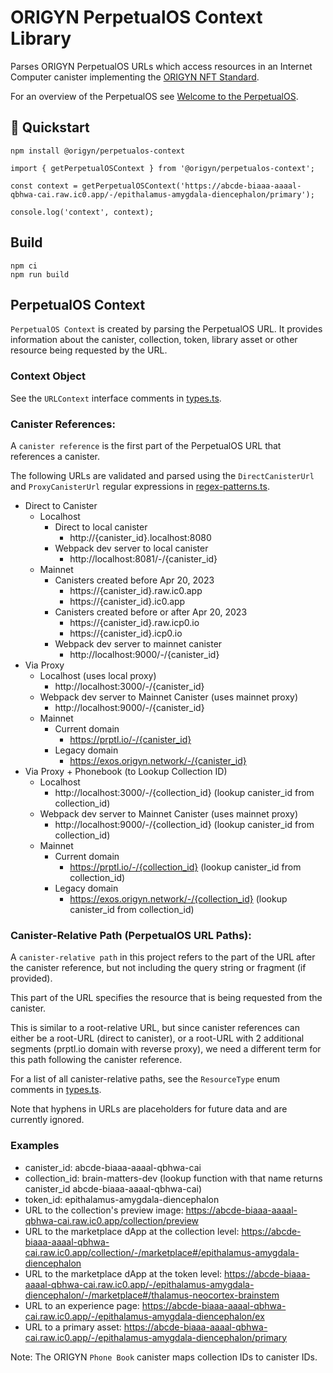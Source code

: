 # ORIGYN PerpetualOS Context Library

Parses ORIGYN PerpetualOS URLs which access resources in an Internet Computer canister implementing the [ORIGYN NFT Standard](https://github.com/ORIGYN-SA/origyn_nft/blob/main/docs/specification.md).

For an overview of the PerpetualOS see [Welcome to the PerpetualOS](https://medium.com/@ORIGYN-Foundation/welcome-to-the-perpetualos-188d1d195784).

## 🏁 Quickstart

```
npm install @origyn/perpetualos-context
```

```
import { getPerpetualOSContext } from '@origyn/perpetualos-context';

const context = getPerpetualOSContext('https://abcde-biaaa-aaaal-qbhwa-cai.raw.ic0.app/-/epithalamus-amygdala-diencephalon/primary');

console.log('context', context);
```

## Build

```
npm ci
npm run build
```

## PerpetualOS Context

`PerpetualOS Context` is created by parsing the PerpetualOS URL. It provides information
about the canister, collection, token, library asset or other resource being requested by the URL.

### Context Object

See the `URLContext` interface comments in [types.ts](src/types.ts).

### Canister References:

A `canister reference` is the first part of the PerpetualOS URL that references a canister.

The following URLs are validated and parsed using the `DirectCanisterUrl` and `ProxyCanisterUrl`
regular expressions in [regex-patterns.ts](src/regex-patterns.ts).

- Direct to Canister
  - Localhost
    - Direct to local canister
      - http://{canister_id}.localhost:8080
    - Webpack dev server to local canister
      - http://localhost:8081/-/{canister_id}
  - Mainnet
    - Canisters created before Apr 20, 2023
      - https://{canister_id}.raw.ic0.app
      - https://{canister_id}.ic0.app
    - Canisters created before or after Apr 20, 2023
      - https://{canister_id}.raw.icp0.io
      - https://{canister_id}.icp0.io
    - Webpack dev server to mainnet canister
      - http://localhost:9000/-/{canister_id}
- Via Proxy
  - Localhost (uses local proxy)
    - http://localhost:3000/-/{canister_id}
  - Webpack dev server to Mainnet Canister (uses mainnet proxy)
    - http://localhost:9000/-/{canister_id}
  - Mainnet
    - Current domain
      - https://prptl.io/-/{canister_id}
    - Legacy domain
      - https://exos.origyn.network/-/{canister_id}
- Via Proxy + Phonebook (to Lookup Collection ID)
  - Localhost
    - http://localhost:3000/-/{collection_id} (lookup canister_id from collection_id)
  - Webpack dev server to Mainnet Canister (uses mainnet proxy)
    - http://localhost:9000/-/{collection_id} (lookup canister_id from collection_id)
  - Mainnet
    - Current domain
      - https://prptl.io/-/{collection_id} (lookup canister_id from collection_id)
    - Legacy domain
      - https://exos.origyn.network/-/{collection_id} (lookup canister_id from collection_id)

### Canister-Relative Path (PerpetualOS URL Paths):

A `canister-relative path` in this project refers to the part of the URL after the canister reference,
but not including the query string or fragment (if provided).

This part of the URL specifies the resource that is being requested from the canister.

This is similar to a root-relative URL, but since canister references can either be a root-URL (direct to canister),
or a root-URL with 2 additional segments (prptl.io domain with reverse proxy), we need a different term for
this path following the canister reference.

For a list of all canister-relative paths, see the `ResourceType` enum comments in [types.ts](src/types.ts).

Note that hyphens in URLs are placeholders for future data and are currently ignored.

### Examples

- canister_id: abcde-biaaa-aaaal-qbhwa-cai
- collection_id: brain-matters-dev (lookup function with that name returns canister_id abcde-biaaa-aaaal-qbhwa-cai)
- token_id: epithalamus-amygdala-diencephalon
- URL to the collection's preview image: https://abcde-biaaa-aaaal-qbhwa-cai.raw.ic0.app/collection/preview
- URL to the marketplace dApp at the collection level: https://abcde-biaaa-aaaal-qbhwa-cai.raw.ic0.app/collection/-/marketplace#/epithalamus-amygdala-diencephalon
- URL to the marketplace dApp at the token level: https://abcde-biaaa-aaaal-qbhwa-cai.raw.ic0.app/-/epithalamus-amygdala-diencephalon/-/marketplace#/thalamus-neocortex-brainstem
- URL to an experience page: https://abcde-biaaa-aaaal-qbhwa-cai.raw.ic0.app/-/epithalamus-amygdala-diencephalon/ex
- URL to a primary asset: https://abcde-biaaa-aaaal-qbhwa-cai.raw.ic0.app/-/epithalamus-amygdala-diencephalon/primary

Note: The ORIGYN `Phone Book` canister maps collection IDs to canister IDs.
